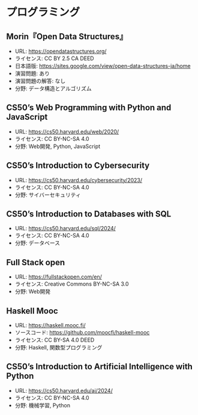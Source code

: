 # プログラミング

## Morin『Open Data Structures』

* URL: https://opendatastructures.org/
* ライセンス: CC BY 2.5 CA DEED
* 日本語版: <https://sites.google.com/view/open-data-structures-ja/home>
* 演習問題: あり
* 演習問題の解答: なし
* 分野: データ構造とアルゴリズム

## CS50’s Web Programming with Python and JavaScript

* URL: <https://cs50.harvard.edu/web/2020/>
* ライセンス: CC BY-NC-SA 4.0
* 分野: Web開発, Python, JavaScript

## CS50’s Introduction to Cybersecurity

* URL: <https://cs50.harvard.edu/cybersecurity/2023/>
* ライセンス: CC BY-NC-SA 4.0
* 分野: サイバーセキュリティ

## CS50’s Introduction to Databases with SQL

* URL: <https://cs50.harvard.edu/sql/2024/>
* ライセンス: CC BY-NC-SA 4.0
* 分野: データベース

## Full Stack open

* URL: <https://fullstackopen.com/en/>
* ライセンス: Creative Commons BY-NC-SA 3.0
* 分野: Web開発

## Haskell Mooc

* URL: <https://haskell.mooc.fi/>
* ソースコード: <https://github.com/moocfi/haskell-mooc>
* ライセンス: CC BY-SA 4.0 DEED
* 分野: Haskell, 関数型プログラミング

## CS50’s Introduction to Artificial Intelligence with Python

* URL: <https://cs50.harvard.edu/ai/2024/>
* ライセンス: CC BY-NC-SA 4.0
* 分野: 機械学習, Python